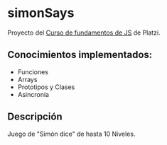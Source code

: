 # simonSays
Proyecto del [Curso de fundamentos de JS](https://platzi.com/clases/fundamentos-javascript/) de Platzi.

## Conocimientos implementados:
* Funciones
* Arrays
* Prototipos y Clases
* Asincronía

## Descripción
Juego de "Simón dice" de hasta 10 Niveles.
